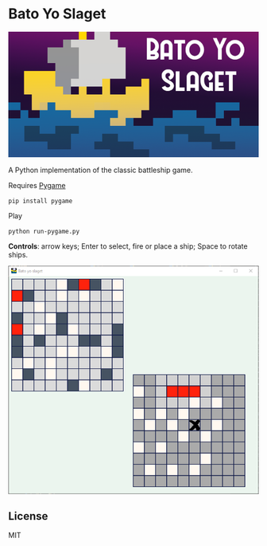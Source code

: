 # Bato Yo Slaget

![Logo](logo.png)

A Python implementation of the classic battleship game.

Requires [Pygame](http://www.pygame.org/download.shtml)

```
pip install pygame
```

Play
```
python run-pygame.py
```
 
**Controls**: arrow keys; Enter to select, fire or place a ship; Space to rotate ships.

![Gameplay](screenshot.png)


## License

MIT
